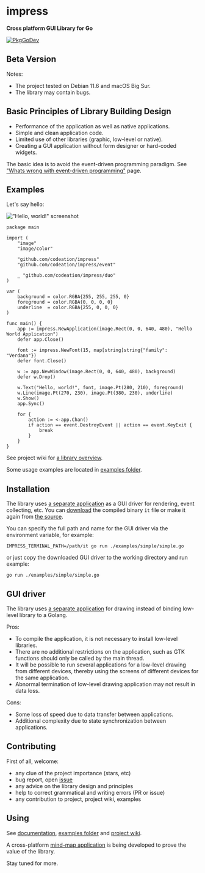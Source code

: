 # impress

**Cross platform GUI Library for Go**

[![PkgGoDev](https://pkg.go.dev/badge/github.com/codeation/impress)](https://pkg.go.dev/github.com/codeation/impress)

## Beta Version

Notes:

- The project tested on Debian 11.6 and macOS Big Sur.
- The library may contain bugs.

## Basic Principles of Library Building Design

- Performance of the application as well as native applications.
- Simple and clean application code.
- Limited use of other libraries (graphic, low-level or native).
- Creating a GUI application without form designer or hard-coded widgets.

The basic idea is to avoid the event-driven programming paradigm. See
["Whats wrong with event-driven programming"](https://github.com/codeation/impress/wiki/Whats-wrong-with-event-driven-programming)
page.

## Examples

Let's say hello:

!["Hello, world!" screenshot](https://codeation.github.io/pages/images/helloworld.png)

```
package main

import (
	"image"
	"image/color"

	"github.com/codeation/impress"
	"github.com/codeation/impress/event"

	_ "github.com/codeation/impress/duo"
)

var (
	background = color.RGBA{255, 255, 255, 0}
	foreground = color.RGBA{0, 0, 0, 0}
	underline  = color.RGBA{255, 0, 0, 0}
)

func main() {
	app := impress.NewApplication(image.Rect(0, 0, 640, 480), "Hello World Application")
	defer app.Close()

	font := impress.NewFont(15, map[string]string{"family": "Verdana"})
	defer font.Close()

	w := app.NewWindow(image.Rect(0, 0, 640, 480), background)
	defer w.Drop()

	w.Text("Hello, world!", font, image.Pt(280, 210), foreground)
	w.Line(image.Pt(270, 230), image.Pt(380, 230), underline)
	w.Show()
	app.Sync()

	for {
		action := <-app.Chan()
		if action == event.DestroyEvent || action == event.KeyExit {
			break
		}
	}
}
```

See project wiki for [a library overview](https://github.com/codeation/impress/wiki/Library-overview).

Some usage examples are located in [examples folder](https://github.com/codeation/impress/tree/master/examples).

## Installation

The library uses [a separate application](https://github.com/codeation/it) as a GUI driver
for rendering, event collecting, etc. You can [download](https://github.com/codeation/it/releases)
the compiled binary `it` file or make it again from [the source](https://github.com/codeation/it).

You can specify the full path and name for the GUI driver via the environment variable, for example:

```
IMPRESS_TERMINAL_PATH=/path/it go run ./examples/simple/simple.go
```

or just copy the downloaded GUI driver to the working directory and run example:

```
go run ./examples/simple/simple.go
```

## GUI driver

The library uses [a separate application](https://github.com/codeation/it) for drawing
instead of binding low-level library to a Golang.

Pros:
- To compile the application, it is not necessary to install low-level libraries.
- There are no additional restrictions on the application, such as GTK functions should only be called by the main thread.
- It will be possible to run several applications for a low-level drawing from different devices, thereby using the screens of different devices for the same application.
- Abnormal termination of low-level drawing application may not result in data loss.

Cons:
- Some loss of speed due to data transfer between applications.
- Additional complexity due to state synchronization between applications.

## Contributing

First of all, welcome:

- any clue of the project importance (stars, etc)
- bug report, open [issue](https://github.com/codeation/impress/issues)
- any advice on the library design and principles
- help to correct grammatical and writing errors (PR or issue)
- any contribution to project, project wiki, examples

## Using

See [documentation](https://pkg.go.dev/github.com/codeation/impress),
[examples folder](https://github.com/codeation/impress/tree/master/examples) and
[project wiki](https://github.com/codeation/impress/wiki).

A cross-platform [mind-map application](https://github.com/codeation/lineation/) is being developed to prove the value of the library.

Stay tuned for more.
